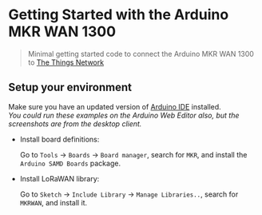 # Getting Started with the Arduino MKR WAN 1300

> Minimal getting started code to connect the Arduino MKR WAN 1300 to [The Things Network](https://thethingsnetwork.org)

## Setup your environment

Make sure you have an updated version of [Arduino IDE](https://www.arduino.cc/en/Main/Software) installed.  
_You could run these examples on the Arduino Web Editor also, but the screenshots are from the desktop client._

* Install board definitions:

  Go to `Tools` -> `Boards` -> `Board manager`, search for `MKR`, and install the `Arduino SAMD Boards` package.

* Install LoRaWAN library:

  Go to `Sketch` -> `Include Library` -> `Manage Libraries..`, search for `MKRWAN`, and install it.

